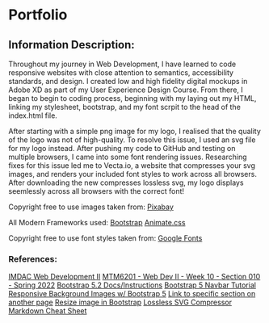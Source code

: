 # Portfolio

## Information Description:

Throughout my journey in Web Development, I have learned to code responsive websites with close attention to semantics, accessibility standards, and design. I created low and high fidelity digital mockups in Adobe XD as part of my User Experience Design Course. From there, I began to begin to coding process, beginning with my laying out my HTML, linking my stylesheet, bootstrap, and my font scrpit to the head of the index.html file.

After starting with a simple png image for my logo, I realised that the quality of the logo was not of high-quality. To resolve this issue, I used an svg file for my logo instead. After pushing my code to GitHub and testing on multiple browsers, I came into some font rendering issues. Researching fixes for this issue led me to Vecta.io, a website that compresses your svg images, and renders your included font styles to work across all browsers. After downloading the new compresses lossless svg, my logo displays seemlessly across all browsers with the correct font!

Copyright free to use images taken from: [Pixabay](https://pixabay.com/)

All Modern Frameworks used: 
[Bootstrap](https://getbootstrap.com/)
[Animate.css](https://animate.style/)

Copyright free to use font styles taken from: [Google Fonts](https://fonts.google.com/)

### References:
[IMDAC Web Development II](https://imdac.github.io/mtm6201/content/)
[MTM6201 - Web Dev II - Week 10 - Section 010 - Spring 2022](https://youtu.be/KoeG--XXVnU)
[Bootstrap 5.2 Docs/Instructions](https://getbootstrap.com/)
[Bootstrap 5 Navbar Tutorial](https://youtu.be/akXfF066MY0)
[Responsive Background Images w/ Bootstrap 5](https://youtu.be/W87XNjvXiWw)
[Link to specific section on another page](https://stackoverflow.com/questions/17687328/getting-a-link-to-go-to-a-specific-section-on-another-page)
[Resize image in Bootstrap](https://www.codegrepper.com/code-examples/whatever/resize+image+in+bootstrap)
[Lossless SVG Compressor](https://vecta.io/nano)
[Markdown Cheat Sheet](https://www.markdownguide.org/cheat-sheet)